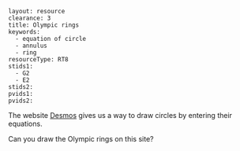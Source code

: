 ````
layout: resource
clearance: 3
title: Olympic rings
keywords:
  - equation of circle
  - annulus
  - ring
resourceType: RT8
stids1:
  - G2
  - E2
stids2:
pvids1:
pvids2:

````

The website <a href="https://www.desmos.com/calculator/" target="_blank">Desmos</a> gives us a way to draw circles by entering their equations.

Can you draw the Olympic rings on this site?
